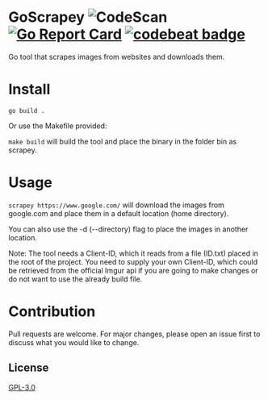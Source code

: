 # GoScrapey ![CodeScan](https://github.com/brizinger/GoScrapey/workflows/Go/badge.svg?event=push) [![Go Report Card](https://goreportcard.com/badge/github.com/brizinger/GoScrapey)](https://goreportcard.com/report/github.com/brizinger/GoScrapey) [![codebeat badge](https://codebeat.co/badges/49f2e42d-e78a-4fee-939e-ecf13feb2b7b)](https://codebeat.co/projects/github-com-brizinger-goscrapey-master)

Go tool that scrapes images from websites and downloads them.

# Install

`go build .`

Or use the Makefile provided:

`make build` will build the tool and place the binary in the folder bin as scrapey.

# Usage

`scrapey https://www.google.com/` will download the images from google.com and place them in a default location (home directory).

You can also use the -d (--directory) flag to place the images in another location.

Note: The tool needs a Client-ID, which it reads from a file (ID.txt) placed in the root of the project. You need to supply your own Client-ID, which could be retrieved from the official Imgur api if you are going to make changes or do not want to use the already build file.

# Contribution

Pull requests are welcome. For major changes, please open an issue first to discuss what you would like to change.

## License

[GPL-3.0](https://choosealicense.com/licenses/gpl-3.0/)
